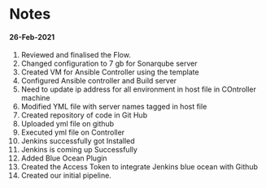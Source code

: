 # Notes 
#### 26-Feb-2021
1. Reviewed and finalised the Flow.
2. Changed configuration to 7 gb for Sonarqube server
3. Created VM for Ansible Controller using the template
4. Configured Ansible controller and Build server
5. Need to update ip address for all environment in host file in COntroller machine
6. Modified YML file with server names tagged in host file
7. Created repository of code in Git Hub
8. Uploaded yml file on github
9. Executed yml file on Controller
10. Jenkins successfully got Installed
11. Jenkins is coming up Successfully
12. Added Blue Ocean Plugin
13. Created the Access Token to integrate Jenkins blue ocean with Github
14. Created our initial pipeline. 

